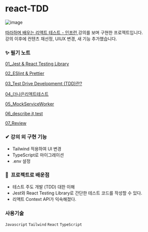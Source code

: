 # react-TDD 
![image](https://user-images.githubusercontent.com/82145837/174699536-f10e7ac8-1e5f-425f-bfd9-24b87896c02c.png)

[따라하며 배우는 리액트 테스트 - 인프런 ](https://www.inflearn.com/course/%EB%94%B0%EB%9D%BC%ED%95%98%EB%8A%94-%EB%A6%AC%EC%95%A1%ED%8A%B8-%ED%85%8C%EC%8A%A4%ED%8A%B8/dashboard) 강의를 보며 구현한 프로젝트입니다.   
강의 이후에 컨텐츠 재선정, UIUX 변경, 새 기능 추가했습니다.

### **✨ 필기 노트**
[01_Jest & React Testing Library](https://github.com/meteor-or/react-TDD/blob/main/md/01_Jest.md)  

[02_ESlint & Prettier](https://github.com/meteor-or/react-TDD/blob/main/md/02_ESLint%20Prettier.md)

[03_Test Drive Developmemt (TDD)란?](https://github.com/meteor-or/react-TDD/blob/main/md/03_TestDrivenDevelopment.md)  

[04_더나은리엑트테스트](https://github.com/meteor-or/react-TDD/blob/main/md/04_%EB%8D%94%EB%82%98%EC%9D%80%EB%A6%AC%EC%97%91%ED%8A%B8%ED%85%8C%EC%8A%A4%ED%8A%B8.md) 

[05_MockServiceWorker](https://github.com/meteor-or/react-TDD/blob/main/md/05_MockServiceWorker.md)  

[06_describe,it,test](https://github.com/meteor-or/react-TDD/blob/main/md/06_describe%2Cit%2Ctest.md)  

[07_Review](https://github.com/meteor-or/react-TDD/blob/main/md/07_Review.md)  

### **✔ 강의 외 구현 기능**

- Tailwind 적용하여 UI 변경
- TypeScript로 마이그레이션
- .env 설정

### **👀  프로젝트로 배운점**

- 테스트 주도 개발 (TDD) 대한 이해
- Jest와 React Testing Library로 간단한 테스트 코드를 작성할 수 있다.
- 리액트 Context API가 익숙해졌다.

### **사용기술**

`Javascript` `Tailwind` `React` `TypeScript`
